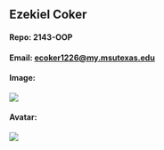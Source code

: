 ## Ezekiel Coker

#### Repo: 2143-OOP

#### Email: ecoker1226@my.msutexas.edu

#### Image:
![](https://github.com/user-attachments/assets/ed493d53-e00c-41c4-bf09-aa8b1e6fcd3b)

#### Avatar:
![](https://github.com/user-attachments/assets/da71113e-1c18-4500-96be-7903ad206f1e)
